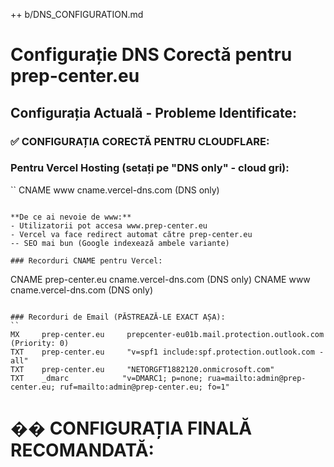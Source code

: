 ++ b/DNS_CONFIGURATION.md
# Configurație DNS Corectă pentru prep-center.eu

## Configurația Actuală - Probleme Identificate:
 
### ✅ CONFIGURAȚIA CORECTĂ PENTRU CLOUDFLARE:
 
### Pentru Vercel Hosting (setați pe "DNS only" - cloud gri):
``
CNAME  www  cname.vercel-dns.com  (DNS only)
```

**De ce ai nevoie de www:**
- Utilizatorii pot accesa www.prep-center.eu
- Vercel va face redirect automat către prep-center.eu
-- SEO mai bun (Google indexează ambele variante)
 
### Recorduri CNAME pentru Vercel:
 ```
 CNAME  prep-center.eu     cname.vercel-dns.com     (DNS only)
 CNAME  www               cname.vercel-dns.com     (DNS only)
 ```
 
### Recorduri de Email (PĂSTREAZĂ-LE EXACT AȘA):
``
MX     prep-center.eu     prepcenter-eu01b.mail.protection.outlook.com  (Priority: 0)
TXT    prep-center.eu     "v=spf1 include:spf.protection.outlook.com -all"
TXT    prep-center.eu     "NETORGFT1882120.onmicrosoft.com"
TXT    _dmarc            "v=DMARC1; p=none; rua=mailto:admin@prep-center.eu; ruf=mailto:admin@prep-center.eu; fo=1"
```

# �� CONFIGURAȚIA FINALĂ RECOMANDATĂ:

